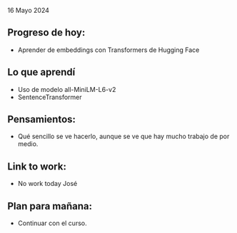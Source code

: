 16 Mayo 2024
## Progreso de hoy:
- Aprender de embeddings con Transformers de Hugging Face 
## Lo que aprendí 
- Uso de modelo all-MiniLM-L6-v2
- SentenceTransformer 
## **Pensamientos**:
- Qué sencillo se ve hacerlo, aunque se ve que hay mucho trabajo de por medio. 
## Link to work: 
- No work today José
## Plan para mañana: 
- Continuar con el curso. 

